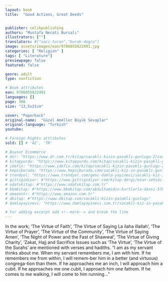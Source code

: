 ```yaml
---
layout: book
title:  "Good Actions, Great Deeds"


publisher: celikpublishing
authors: "Mustafa Necati Bursalı"
illustrators: [""]
translators: #["naci-turan","burak-dogru"]
image: assets/images/ean/9786055822491.jpg
categories: [ "Religion" ]
tags: [ "Literature"]
previewpage: false
featured: false

genre: adult
type: nonfiction

# Book attributes
ean: 9786055822491
languages: []
page: 308
size: "13,5x21cm"

cover: "Paperback"
original-name:  "Güzel Ameller Büyük Sevaplar"
original-language: "Turkish"
youtube:

# Foreign Rights attributes
sold: [] # 'AZ', 'TR'

# Buyout Ecommerce
# dnr: "https://www.dr.com.tr/kitap/sacakli-kizin-pasakli-gunlugu-2/cocuk-ve-genclik/genclik-10-yas/roman-oyku/urunno=0001893059001"
# kitapyurdu: "https://www.kitapyurdu.com/kitap/sacakli-kizin-pasakli-gunlugu-2-/560122.html&filter_name=Sa%C3%A7akl%C4%B1+K%C4%B1z%27%C4%B1n+Pasakl%C4%B1+G%C3%BCnl%C3%BC%C4%9F%C3%BC+2"
# idefix: "https://www.idefix.com/kitap/sacakli-kizin-pasakli-gunlugu-2/cocuk-ve-genclik/genclik-10-yas/roman-oyku/urunno=0001893059001"
# hepsiburada: "https://www.hepsiburada.com/sacakli-kiz-in-pasakli-gunlugu-2-damla-yayinevi-p-HBV000012ER86"
# trendyol: "https://www.trendyol.com/genc-damla-yayinevi/sacakli-kiz-in-pasakli-gunlugu-2-p-54825777"
# gittigidiyor: #"https://www.gittigidiyor.com/kitap-dergi/ezan-sehidi-adnan-menderes_pdp_732728793"
# odatvkitap: #"https://www.odatvkitap.com.tr"
# bkmkitap: #"https://www.bkmkitap.com/abdulhamidin-kurtlarla-dansi-578226"
# amazontr: #"https://www.amazon.com.tr"
# dkitap: #"https://www.dkitap.com/sacakli-kizin-pasakli-gunlugu"
# damlayayinevi: "https://www.damlayayinevi.com.tr/sacakli-kiz-in-pasakli-gunlugu-2-bu-iste-bi-terslik-var"

# For adding excerpt add <!--more--> and break the line
---
```

In the work; ‘The Virtue of Faith’, ‘The Virtue of
Saying La ilaha illallah’, ‘The Virtue of Prayer’, ‘The
Virtue of the Community’, ‘The Virtue of Saying
Amen’, ‘The Night of Power and the Fast of Shawwal’, ‘The Virtue of Giving Charity’, ‘Zakat, Hajj and
Sacrifice Issues such as ‘The Virtue’, ‘The Virtue of
the Surahs’ are mentioned with verses and hadiths.
“I am as my servant thinks about me. When my
servant remembers me, I am with him. If he remembers me from within, I will remem-ber him in
a better (and virtuous) congrega-tion than them. If
he approaches me an inch, I will approach him a
cubit. If he approaches me one cubit, I approach
him one fathom. If he comes to me walking, I will
come to him running…”
<!--more--> 

